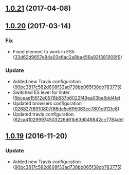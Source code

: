 <a name="1.0.21"></a>
## [1.0.21](https://github.com/advanced-rest-client/code-mirror/compare/1.0.20...v1.0.21) (2017-04-08)




<a name="1.0.20"></a>
## [1.0.20](https://github.com/advanced-rest-client/code-mirror/compare/1.0.18...v1.0.20) (2017-03-14)


### Fix

* Fixed element to work in ES5 ([33d62d9657e84a03e6ac2a8ba456a92f381906f9](https://github.com/advanced-rest-client/code-mirror/commit/33d62d9657e84a03e6ac2a8ba456a92f381906f9))

### Update

* Added new Travis configuration ([90bc3817c582d608f33ad738bb065f38cb783775](https://github.com/advanced-rest-client/code-mirror/commit/90bc3817c582d608f33ad738bb065f38cb783775))
* Switched ES level for linter ([5bceae15612e0576b837b6022f49ea03ba6dd4fe](https://github.com/advanced-rest-client/code-mirror/commit/5bceae15612e0576b837b6022f49ea03ba6dd4fe))
* Updated browsers configuration ([026827f6910807f86de5e695063cc7801e912fe8](https://github.com/advanced-rest-client/code-mirror/commit/026827f6910807f86de5e695063cc7801e912fe8))
* Updated travis configuration. ([62ca410299974503226d61b63d046842cc7784de](https://github.com/advanced-rest-client/code-mirror/commit/62ca410299974503226d61b63d046842cc7784de))



<a name="1.0.19"></a>
## [1.0.19](https://github.com/advanced-rest-client/code-mirror/compare/1.0.18...v1.0.19) (2016-11-20)


### Update

* Added new Travis configuration ([90bc3817c582d608f33ad738bb065f38cb783775](https://github.com/advanced-rest-client/code-mirror/commit/90bc3817c582d608f33ad738bb065f38cb783775))



